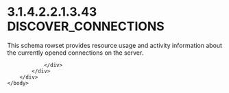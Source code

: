 <html dir="LTR" xmlns:mshelp="http://msdn.microsoft.com/mshelp" xmlns:ddue="http://ddue.schemas.microsoft.com/authoring/2003/5" xmlns:xlink="http://www.w3.org/1999/xlink" xmlns:tool="http://www.microsoft.com/tooltip">
    <head>
        <meta http-equiv="Content-Type" content="text/html; CHARSET=utf-8"></meta>
        <meta name="save" content="history"></meta>
        <title>3.1.4.2.2.1.3.43 DISCOVER_CONNECTIONS</title>
        <xml>
            <mshelp:toctitle title="3.1.4.2.2.1.3.43 DISCOVER_CONNECTIONS"></mshelp:toctitle>
            <mshelp:rltitle title="[MS-SSAS]: DISCOVER_CONNECTIONS"></mshelp:rltitle>
            <mshelp:keyword index="A" term="ae3b1e86-279f-4d45-aab8-b50efdda53d2"></mshelp:keyword>
            <mshelp:attr name="DCSext.ContentType" value="open specification"></mshelp:attr>
            <mshelp:attr name="AssetID" value="ae3b1e86-279f-4d45-aab8-b50efdda53d2"></mshelp:attr>
            <mshelp:attr name="TopicType" value="kbRef"></mshelp:attr>
            <mshelp:attr name="DCSext.Title" value="[MS-SSAS]: DISCOVER_CONNECTIONS" />
        </xml>
    </head>
    <body>
        <div id="header">
            <h1 class="heading">3.1.4.2.2.1.3.43 DISCOVER_CONNECTIONS</h1>
        </div>
        <div id="mainSection">
            <div id="mainBody">
                <div id="allHistory" class="saveHistory"></div>
                <div id="sectionSection0" class="section" name="collapseableSection">
                    

<p>This schema rowset provides resource usage and activity
information about the currently opened connections on the server.</p>


                </div>
            </div>
        </div>
    </body>
</html>